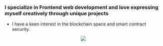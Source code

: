 ### I specialize in Frontend web development and love expressing myself creatively through unique projects

- I have a keen interest in the blockchain space and smart contract security.

<p align="center">
  <a href="https://skillicons.dev">
    <img src="https://skillicons.dev/icons?i=react,nextjs,ts,tailwind,nodejs,express,mongodb,prisma,graphql,git,solidity" />
  </a>
</p>

</div>


<br/>

